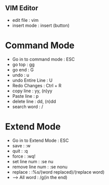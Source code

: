 ## VIM Editor
- edit file               : vim
- insert mode             : insert (button)
# Command Mode
- Go in to command mode   : ESC
- go top                  : gg
- go end                  : G
- undo                    : u
- undo Entire Line        : U
- Redo Changes            : Ctrl + R
- copy line               : yy, (n)yy
- Paste line              : p
- delete line             : dd, (n)dd
- search word             : /
# Extend Mode
- Go in to Extend Mode    : ESC
- save                    : :w
- quit                    : :q
- force                   : :wq!
- set line num            : :se nu
- remove line num         : :se nonu
- replace                 : :%s/(word replaced)/(replace word)
- --> All word            : /g(in the end)
